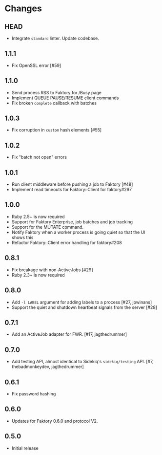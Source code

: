 # Changes

## HEAD

- Integrate `standard` linter. Update codebase.

## 1.1.1

- Fix OpenSSL error [#59]

## 1.1.0

- Send process RSS to Faktory for /Busy page
- Implement QUEUE PAUSE/RESUME client commands
- Fix broken `complete` callback with batches

## 1.0.3

- Fix corruption in `custom` hash elements [#55]

## 1.0.2

- Fix "batch not open" errors

## 1.0.1

- Run client middleware before pushing a job to Faktory [#48]
- Implement read timeouts for Faktory::Client for faktory#297

## 1.0.0

- Ruby 2.5+ is now required
- Support for Faktory Enterprise, job batches and job tracking
- Support for the MUTATE command.
- Notify Faktory when a worker process is going quiet so that the UI shows this
- Refactor Faktory::Client error handling for faktory#208

## 0.8.1

- Fix breakage with non-ActiveJobs [#29]
- Ruby 2.3+ is now required

## 0.8.0

- Add `-l LABEL` argument for adding labels to a process [#27, jpwinans]
- Support the quiet and shutdown heartbeat signals from the server [#28]

## 0.7.1

- Add an ActiveJob adapter for FWR. [#17, jagthedrummer]

## 0.7.0

- Add testing API, almost identical to Sidekiq's `sidekiq/testing` API.
  [#7, thebadmonkeydev, jagthedrummer]

## 0.6.1

- Fix password hashing

## 0.6.0

- Updates for Faktory 0.6.0 and protocol V2.

## 0.5.0

- Initial release
